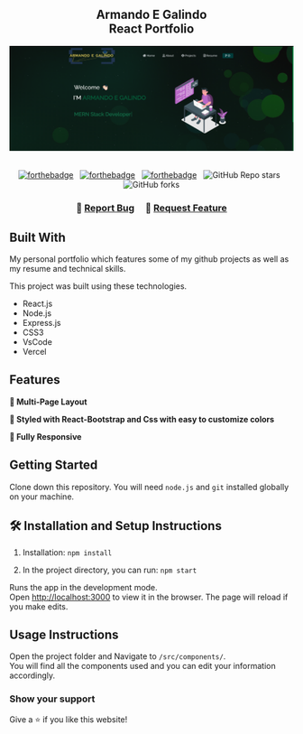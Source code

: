 <h2 align="center">
  Armando E Galindo
  <br>
  React Portfolio<br/>
  <a href="https://aeg-react-profile.herokuapp.com/" target="_blank"></a>
</h2>
<div align="center">
  <img alt="Demo" src="./Images/readme-img1.png" />
</div>

<br/>

<center>

[![forthebadge](https://forthebadge.com/images/badges/built-with-love.svg)](https://forthebadge.com) &nbsp;
[![forthebadge](https://forthebadge.com/images/badges/made-with-javascript.svg)](https://forthebadge.com) &nbsp;
[![forthebadge](https://forthebadge.com/images/badges/open-source.svg)](https://forthebadge.com) &nbsp;
![GitHub Repo stars](https://img.shields.io/github/stars/CdmMandalorian/Armando-E-Galindo-ReactPortfolio?color=red&logo=github&style=for-the-badge) &nbsp;
![GitHub forks](https://img.shields.io/github/forks/CdmMandalorian/Armando-E-Galindo-ReactPortfolio?color=red&logo=github&style=for-the-badge)

</center>

<h3 align="center">
    🔹
    <a href="https://github.com/CdmMandalorian/Armando-E-Galindo-ReactPortfolio/issues">Report Bug</a> &nbsp; &nbsp;
    🔹
    <a href="https://github.com/CdmMandalorian/Armando-E-Galindo-ReactPortfolio/issues">Request Feature</a>
</h3>


## Built With

My personal portfolio <a href="https://aeg-react-profile.herokuapp.com/" target="_blank"></a> which features some of my github projects as well as my resume and technical skills.<br/>

This project was built using these technologies.

- React.js
- Node.js
- Express.js
- CSS3
- VsCode
- Vercel

## Features

**📖 Multi-Page Layout**

**🎨 Styled with React-Bootstrap and Css with easy to customize colors**

**📱 Fully Responsive**

## Getting Started

Clone down this repository. You will need `node.js` and `git` installed globally on your machine.

## 🛠 Installation and Setup Instructions

1. Installation: `npm install`

2. In the project directory, you can run: `npm start`

Runs the app in the development mode.\
Open [http://localhost:3000](http://localhost:3000) to view it in the browser.
The page will reload if you make edits.

## Usage Instructions

Open the project folder and Navigate to `/src/components/`. <br/>
You will find all the components used and you can edit your information accordingly.

### Show your support

Give a ⭐ if you like this website!
